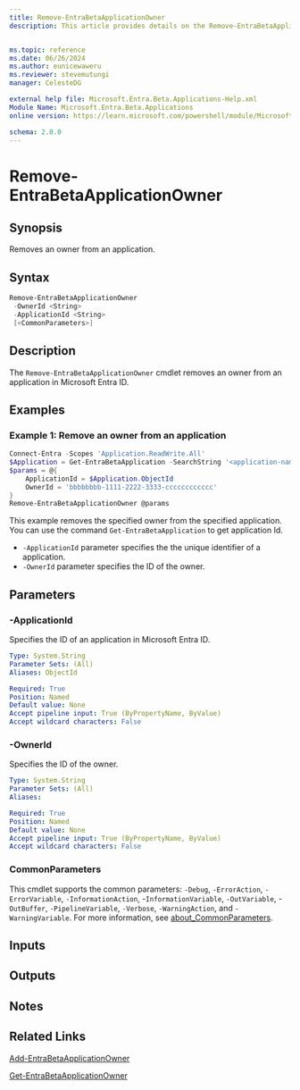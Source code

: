 ```yaml
---
title: Remove-EntraBetaApplicationOwner
description: This article provides details on the Remove-EntraBetaApplicationOwner command.


ms.topic: reference
ms.date: 06/26/2024
ms.author: eunicewaweru
ms.reviewer: stevemutungi
manager: CelesteDG

external help file: Microsoft.Entra.Beta.Applications-Help.xml
Module Name: Microsoft.Entra.Beta.Applications
online version: https://learn.microsoft.com/powershell/module/Microsoft.Entra.Beta.Applications/Remove-EntraBetaApplicationOwner

schema: 2.0.0
---
```


# Remove-EntraBetaApplicationOwner

## Synopsis

Removes an owner from an application.

## Syntax

```powershell
Remove-EntraBetaApplicationOwner
 -OwnerId <String>
 -ApplicationId <String>
 [<CommonParameters>]
```

## Description

The `Remove-EntraBetaApplicationOwner` cmdlet removes an owner from an application in Microsoft Entra ID.

## Examples

### Example 1: Remove an owner from an application

```powershell
Connect-Entra -Scopes 'Application.ReadWrite.All'
$Application = Get-EntraBetaApplication -SearchString '<application-name>'
$params = @{
    ApplicationId = $Application.ObjectId
    OwnerId = 'bbbbbbbb-1111-2222-3333-cccccccccccc'
}
Remove-EntraBetaApplicationOwner @params
```

This example removes the specified owner from the specified application. You can use the command `Get-EntraBetaApplication` to get application Id.

- `-ApplicationId` parameter specifies the the unique identifier of a application.
- `-OwnerId` parameter specifies the ID of the owner.

## Parameters

### -ApplicationId

Specifies the ID of an application in Microsoft Entra ID.

```yaml
Type: System.String
Parameter Sets: (All)
Aliases: ObjectId

Required: True
Position: Named
Default value: None
Accept pipeline input: True (ByPropertyName, ByValue)
Accept wildcard characters: False
```

### -OwnerId

Specifies the ID of the owner.

```yaml
Type: System.String
Parameter Sets: (All)
Aliases:

Required: True
Position: Named
Default value: None
Accept pipeline input: True (ByPropertyName, ByValue)
Accept wildcard characters: False
```

### CommonParameters

This cmdlet supports the common parameters: `-Debug`, `-ErrorAction`, `-ErrorVariable`, `-InformationAction`, -`InformationVariable`, `-OutVariable`, -`OutBuffer`, `-PipelineVariable`, `-Verbose`, `-WarningAction`, and `-WarningVariable`. For more information, see [about_CommonParameters](https://go.microsoft.com/fwlink/?LinkID=113216).

## Inputs

## Outputs

## Notes

## Related Links

[Add-EntraBetaApplicationOwner](Add-EntraBetaApplicationOwner.md)

[Get-EntraBetaApplicationOwner](Get-EntraBetaApplicationOwner.md)
